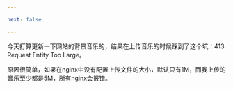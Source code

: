 ```yaml
---

next: false

---
```




<BlogInfo id="414" title="413 Request Entity Too Large" author="白日梦想猿" pv=0 read_times=0 pre_cost_time="5" category="nginx" tag_list="['nginx', '              bug']" create_time="2022.02.02 22:09:54.982326" update_time="2023.03.25 20:00:14.900355" />

今天打算更新一下网站的背景音乐的，结果在上传音乐的时候踩到了这个坑：413 Request Entity Too Large。

原因很简单，如果在nginx中没有配置上传文件的大小，默认只有1M，而我上传的音乐至少都是5M，所有nginx会报错。





<ActionBox />
